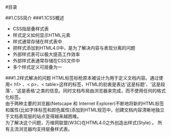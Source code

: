 #目录

##1.CSS简介
###1.1CSS概述
- CSS指层叠样式表
- 样式定义如何显示HTML元素
- 样式通常存储在样式表中
- 把样式添加到HTML4.0中，是为了解决内容与表现分离的问题
- 外部样式表可以极大提高工作效率
- 外部样式表通常存储在CSS文件中
- 多个样式定义可层叠为一

###1.2样式解决的问题
HTML标签标枪原本被设计为用于定义文档内容。通过使用< h1> 、< p>、< table>这样的标签，HTML的初衷是表达'这是标题'、'这是段落'、'这是表格'之类的信息。同时文档布局由浏览器来完成，而不使用任何的格式化标签。  
由于两种主要的浏览器(Netscape 和 Internet Explorer)不断地将新的HTML标签和属性(比如字体标签和颜色属性)添加到HTML规范中，创建文档内容清晰地独立于文档表现层的站点变得越来越困难。  
为了解决这个问题，万维网联盟(W3C)在HTML4.0之外创造出样式(Style)  。
所有主流浏览器均支持层叠样式表。
